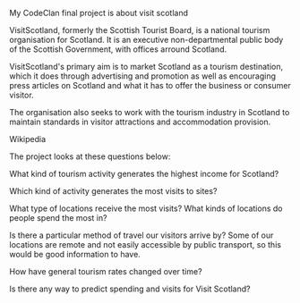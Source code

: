 My CodeClan final project is about visit scotland

VisitScotland, formerly the Scottish Tourist Board, is a national tourism organisation for Scotland. It is an executive non-departmental public body of the Scottish Government, with offices arround Scotland.


VisitScotland's primary aim is to market Scotland as a tourism destination, which it does through advertising and promotion as well as encouraging press articles on Scotland and what it has to offer the business or consumer visitor.

The organisation also seeks to work with the tourism industry in Scotland to maintain standards in visitor attractions and accommodation provision.
 
Wikipedia

The project looks at these questions below:

What kind of tourism activity generates the highest income for Scotland?

Which kind of activity generates the most visits to sites?

What type of locations receive the most visits? What kinds of locations do people spend the most in?

Is there a particular method of travel our visitors arrive by? Some of our locations are remote and not easily accessible by public transport, so this would be good information to have.

How have general tourism rates changed over time?

Is there any way to predict spending and visits for Visit Scotland?
